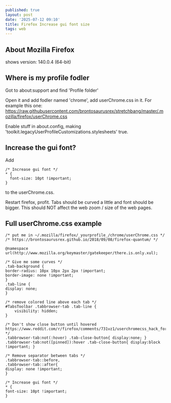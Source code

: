 ```yaml
---
published: true
layout: post
date: '2025-07-12 09:10'
title: Firefox Increase gui font size
tags: web 
---
```

## About Mozilla Firefox

shows version: 140.0.4 (64-bit)

## Where is my profile fodler

Got to about:support and find 'Profile folder'

Open it and add fodler named 'chrome', add userChrome.css in it. For example this one:  
<https://raw.githubusercontent.com/brontosaurusrex/stretchbang/master/.mozilla/firefox/userChrome.css>

Enable stuff in about.config, making 'toolkit.legacyUserProfileCustomizations.stylesheets' true.

## Increase the gui font?

Add

    /* Increase gui font */
    * {
      font-size: 10pt !important;
    }

to the userChrome.css.

Restart firefox, profit. Tabs should be curved a little and font should be bigger. This should NOT affect the web zoom / size of the web pages.

## Full userChrome.css example

    /* put me in ~/.mozilla/firefox/_yourprofile_/chrome/userChrome.css */
    /* https://brontosaurusrex.github.io/2018/09/08/firefox-quantum/ */
    
    @namespace url(http://www.mozilla.org/keymaster/gatekeeper/there.is.only.xul);
    
    /* Give me some curves */
    .tab-background {
    border-radius: 10px 10px 2px 2px !important;
    border-image: none !important;
    }
    .tab-line {
    display: none;
    }
    
    /* remove colored line above each tab */
    #TabsToolbar .tabbrowser-tab .tab-line {
        visibility: hidden;
    }
    
    /* Don't show close button until hovered https://www.reddit.com/r/firefox/comments/731vz1/userchromecss_hack_for_showing_close_button_on/ */
    .tabbrowser-tab:not(:hover) .tab-close-button{ display:none; }
    .tabbrowser-tab:not([pinned]):hover .tab-close-button{ display:block !important; }
    
    /* Remove separator between tabs */
    .tabbrowser-tab::before, 
    .tabbrowser-tab::after{
    display: none !important;
    }
    
    /* Increase gui font */
    * {
    font-size: 10pt !important;
    }